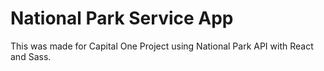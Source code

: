# National Park Service App

This was made for Capital One Project using National Park API with React and Sass.
